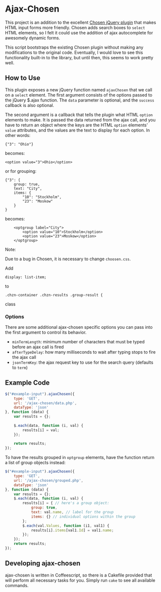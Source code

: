 # Ajax-Chosen

This project is an addition to the excellent [Chosen jQuery plugin](https://github.com/harvesthq/chosen) that makes HTML input forms more friendly.  Chosen adds search boxes to `select` HTML elements, so I felt it could use the addition of ajax autocomplete for awesomely dynamic forms.

This script bootstraps the existing Chosen plugin without making any modifications to the original code. Eventually, I would love to see this functionality built-in to the library, but until then, this seems to work pretty well.

## How to Use

This plugin exposes a new jQuery function named `ajaxChosen` that we call on a `select` element. The first argument consists of the options passed to the jQuery $.ajax function. The `data` parameter is optional, and the `success` callback is also optional.

The second argument is a callback that tells the plugin what HTML `option` elements to make. It is passed the data returned from the ajax call, and you have to return an object where the keys are the HTML `option` elements' `value` attributes, and the values are the text to display for each option. In other words:

	{"3": "Ohio"}

becomes:

	<option value="3">Ohio</option>

or for grouping:

	{"3": {
		group: true,
		text: "City",
		items: {
			"10": "Stockholm",
			"23": "Moskow"
		}
	}

becomes:

        <optgroup label="City">
            <option value="10">Stockholm</option>
            <option value="23">Moskow</option>
        </optgroup>

Note: 

Due to a bug in Chosen, it is necessary to change `choosen.css`.

Add 

	display: list-item;

to 

	.chzn-container .chzn-results .group-result {

class

### Options

There are some additional ajax-chosen specific options you can pass into the first argument to control its behavior.

* `minTermLength`: minimum number of characters that must be typed before an ajax call is fired
* `afterTypeDelay`: how many milliseconds to wait after typing stops to fire the ajax call
* `jsonTermKey`: the ajax request key to use for the search query (defaults to `term`)

## Example Code

``` js
$("#example-input").ajaxChosen({
	type: 'GET',
	url: '/ajax-chosen/data.php',
	dataType: 'json'
}, function (data) {
	var results = {};
	
	$.each(data, function (i, val) {
		results[i] = val;
	});
	
	return results;
});
```
To have the results grouped in `optgroup` elements, have the function return a list of group objects instead:

``` js
$("#example-input").ajaxChosen({
	type: 'GET',
	url: '/ajax-chosen/grouped.php',
	dataType: 'json'
}, function (data) {
	var results = {};
	$.each(data, function (i, val) {
		results[i] = { // here's a group object:
			group: true,
			text: val.name, // label for the group
			items: {} // individual options within the group
		};
		$.each(val.Values, function (i1, val1) {
			results[i].items[val1.Id] = val1.name;
		});
	});
	return results;
});

```

## Developing ajax-chosen

ajax-chosen is written in Coffeescript, so there is a Cakefile provided that will perform all necessary tasks for you. Simply run `cake` to see all available commands.

